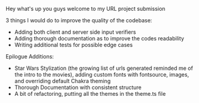 Hey what's up you guys welcome to my URL project submission

3 things I would do to improve the quality of the codebase:
- Adding both client and server side input verifiers
- Adding thorough documentation as to improve the codes readability
- Writing additional tests for possible edge cases

Epilogue Additions:
- Star Wars Stylization (the growing list of urls generated reminded me of the intro to the movies), adding custom fonts with fontsource, images, and overriding default Chakra theming
- Thorough Documentation with consistent structure
- A bit of refactoring, putting all the themes in the theme.ts file
